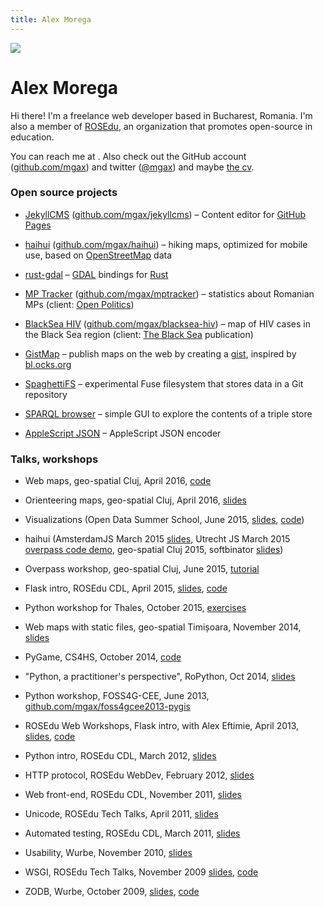```yaml
---
title: Alex Morega
---
```

![](https://secure.gravatar.com/avatar/3cedacd1954b723b4f88ea7e3675bc40?s=200)

# Alex Morega

Hi there! I'm a freelance web developer based in Bucharest,
Romania. I'm also a member of [ROSEdu](http://rosedu.org/),
an organization that promotes open-source in education.

You can reach me at <span id='the_contact'></span>. Also check out the GitHub
account ([github.com/mgax](https://github.com/mgax/)) and twitter
([@mgax](https://twitter.com/mgax)) and maybe [the cv](cv.html).


### Open source projects

* [JekyllCMS](http://jekyllcms.grep.ro)
  ([github.com/mgax/jekyllcms](https://github.com/mgax/jekyllcms)) – Content
  editor for [GitHub Pages](https://pages.github.com/)

* [haihui](http://haihui.grep.ro)
  ([github.com/mgax/haihui](https://github.com/mgax/haihui)) – hiking maps,
  optimized for mobile use, based on
  [OpenStreetMap](http://www.openstreetmap.org/) data

* [rust-gdal](https://github.com/georust/rust-gdal) – [GDAL](http://gdal.org/)
  bindings for [Rust](http://www.rust-lang.org/)

* [MP Tracker](http://parlament.openpolitics.ro)
  ([github.com/mgax/mptracker](https://github.com/mgax/mptracker)) – statistics
  about Romanian MPs (client: [Open Politics](http://www.openpolitics.ro))

* [BlackSea HIV](http://mgax.github.io/blacksea-hiv/map.html)
  ([github.com/mgax/blacksea-hiv](https://github.com/mgax/blacksea-hiv)) – map
  of HIV cases in the Black Sea region (client: [The Black
  Sea](http://theblacksea.eu) publication)

* [GistMap](https://github.com/mgax/gistmap/wiki) – publish maps on the web by
  creating a [gist](https://gist.github.com), inspired by
  [bl.ocks.org](http://bl.ocks.org)

* [SpaghettiFS](https://github.com/mgax/SpaghettiFS) – experimental Fuse
  filesystem that stores data in a Git repository

* [SPARQL browser](https://github.com/mgax/sparql-browser) – simple GUI to
  explore the contents of a triple store

* [AppleScript JSON](https://github.com/mgax/applescript-json) – AppleScript
  JSON encoder


### Talks, workshops

* Web maps, geo-spatial Cluj, April 2016,
  [code](https://github.com/mgax/workshop-geocj2016-web)

* Orienteering maps, geo-spatial Cluj, April 2016,
  [slides](https://qp.grep.ro/geospatial-2016/orientare.pdf)

* Visualizations (Open Data Summer School, June 2015,
  [slides](https://grep.ro/quickpub/odss-vis.pdf),
  [code](https://github.com/mgax/workshop-odss-vis))

* haihui (AmsterdamJS March 2015
  [slides](https://grep.ro/quickpub/amsterdamjs-haihui/haihui.pdf), Utrecht JS
  March 2015 [overpass code demo](https://github.com/mgax/utrechtjs-map),
  geo-spatial Cluj 2015, softbinator
  [slides](https://grep.ro/quickpub/softbinator-haihui/slides.pdf))

* Overpass workshop, geo-spatial Cluj, June 2015,
  [tutorial](https://github.com/mgax/workshop-geocj2015-overpass/blob/master/README.md)

* Flask intro, ROSEdu CDL, April 2015,
  [slides](https://grep.ro/quickpub/cdl-flask-2015/flask.pdf),
  [code](https://github.com/mgax/workshop-cdl2015-flask)

* Python workshop for Thales, October 2015,
  [exercises](https://github.com/mgax/workshop-2014-10)

* Web maps with static files, geo-spatial Timișoara, November 2014,
  [slides](https://grep.ro/quickpub/geospatial-timisoara/geospatial-2014-timisoara.pdf)

* PyGame, CS4HS, October 2014, [code](https://github.com/mgax/cs4hs-pygame)

* "Python, a practitioner's perspective", RoPython, Oct 2014,
  [slides](https://grep.ro/quickpub/ropython-2014/ropython.pdf)

* Python workshop, FOSS4G-CEE, June 2013,
  [github.com/mgax/foss4gcee2013-pygis](https://github.com/mgax/foss4gcee2013-pygis)

* ROSEdu Web Workshops, Flask intro, with Alex Eftimie, April 2013,
  [slides](https://docs.google.com/presentation/d/1Rv_iDDSm_aA8uQd5oVVL5VCWPncMzSXjhsfsmf4LONg/edit#slide=id.p),
  [code](https://github.com/mgax/minitwitter)

* Python intro, ROSEdu CDL, March 2012,
  [slides](https://grep.ro/quickpub/cdl-python-2012/code/)

* HTTP protocol, ROSEdu WebDev, February 2012,
  [slides](https://grep.ro/quickpub/webdev-http/slides/slides.html)

* Web front-end, ROSEdu CDL, November 2011,
  [slides](https://grep.ro/quickpub/cdl-web-frontend/slides.html)

* Unicode, ROSEdu Tech Talks, April 2011,
  [slides](https://grep.ro/quickpub/rtt-unicode/unicode.pdf)

* Automated testing, ROSEdu CDL, March 2011,
  [slides](https://grep.ro/quickpub/cdl-testing/slides/testing.pdf)

* Usability, Wurbe, November 2010,
  [slides](https://grep.ro/quickpub/wurbe-usability/)

* WSGI, ROSEdu Tech Talks, November 2009
  [slides](https://grep.ro/quickpub/rtt-wsgi/slides/slides.pdf),
  [code](https://grep.ro/quickpub/rtt-wsgi/demo/)

* ZODB, Wurbe, October 2009,
  [slides](https://grep.ro/quickpub/wurbe25/slides/slides.pdf),
  [code](https://grep.ro/quickpub/wurbe25/demo/)


<script>
  (function() {
    var m = ['x@gr', '.ro', 'ale', 'ep', 'lto', 'mai'];
    var a = m[2] + m[0] + m[3] + m[1];
    var span = document.getElementById('the_contact');
    span.innerHTML = '<a href="'+m[5]+m[4]+':'+a+'">'+a+'</a>';
  })();
</script>
